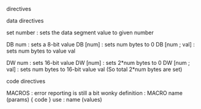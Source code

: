 directives

data directives

set number : sets the data segment value to given number

DB num : sets a 8-bit value
DB \[num] : sets num bytes to 0
DB \[num ; val] : sets num bytes to value val

DW num : sets 16-bit value
DW \[num] : sets 2\*num bytes to 0
DW \[num ; val] : sets num bytes to 16-bit value val (So total 2\*num bytes are set)

code directives

MACROS : error reporting is still a bit wonky
definition : MACRO name (params) { code }
use : name (values)
